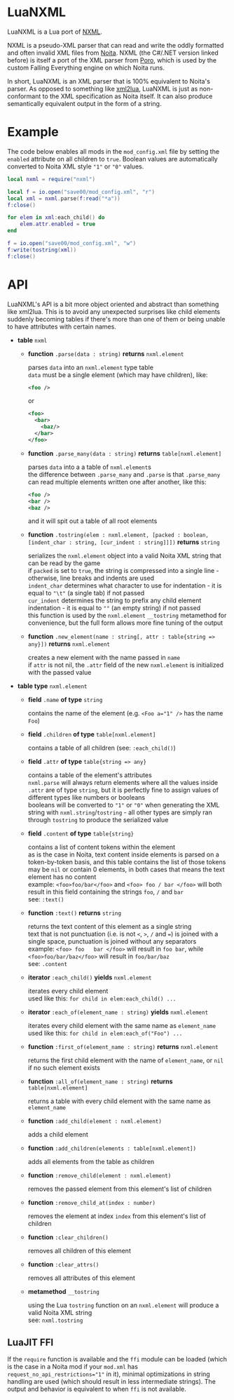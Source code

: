 LuaNXML
===

LuaNXML is a Lua port of [NXML](https://github.com/XWitchProject/NXML).

NXML is a pseudo-XML parser that can read and write the oddly formatted and often invalid XML files from [Noita](https://noitagame.com). NXML (the C#/.NET version linked before) is itself a port of the XML parser from [Poro](https://github.com/gummikana/poro), which is used by the custom Falling Everything engine on which Noita runs.

In short, LuaNXML is an XML parser that is 100% equivalent to Noita's parser. As opposed to something like [xml2lua](https://github.com/manoelcampos/xml2lua), LuaNXML is just as non-conformant to the XML specification as Noita itself. It can also produce semantically equivalent output in the form of a string.

# Example

The code below enables all mods in the `mod_config.xml` file by setting the `enabled` attribute on all children to `true`. Boolean values are automatically converted to Noita XML style `"1"` or `"0"` values.

```lua
local nxml = require("nxml")

local f = io.open("save00/mod_config.xml", "r")
local xml = nxml.parse(f:read("*a"))
f:close()

for elem in xml:each_child() do
    elem.attr.enabled = true
end

f = io.open("save00/mod_config.xml", "w")
f:write(tostring(xml))
f:close()
```

# API

LuaNXML's API is a bit more object oriented and abstract than something like xml2lua. This is to avoid any unexpected surprises like child elements suddenly becoming tables if there's more than one of them or being unable to have attributes with certain names.

* **table** `nxml`
    * **function** `.parse(data : string)` **returns** `nxml.element`

      parses `data` into an `nxml.element` type table  
      `data` must be a single element (which may have children), like:  
      ```xml
      <foo />
      ```
      or
      ```xml
      <foo>
        <bar>
          <baz/>
        </bar>
      </foo>
      ```

    * **function** `.parse_many(data : string)` **returns** `table[nxml.element]`

      parses `data` into a a table of `nxml.element`s  
      the difference between `.parse_many` and `.parse` is that `.parse_many` can read multiple elements written one after another, like this:  
      ```xml
      <foo />
      <bar />
      <baz />
      ```  
      and it will spit out a table of all root elements

    * **function** `.tostring(elem : nxml.element, [packed : boolean, [indent_char : string, [cur_indent : string]]])` **returns** `string`

      serializes the `nxml.element` object into a valid Noita XML string that can be read by the game  
      if `packed` is set to `true`, the string is compressed into a single line - otherwise, line breaks and indents are used  
      `indent_char` determines what character to use for indentation - it is equal to `"\t"` (a single tab) if not passed  
      `cur_indent` determines the string to prefix any child element indentation - it is equal to `""` (an empty string) if not passed  
      this function is used by the `nxml.element` `__tostring` metamethod for convenience, but the full form allows more fine tuning of the output

    * **function** `.new_element(name : string[, attr : table{string => any}])` **returns** `nxml.element`

      creates a new element with the name passed in `name`  
      if `attr` is not nil, the `.attr` field of the new `nxml.element` is initialized with the passed value

* **table type** `nxml.element`
    * **field** `.name` **of type** `string`

      contains the name of the element (e.g. `<Foo a="1" />` has the name `Foo`)

    * **field** `.children` **of type** `table[nxml.element]`

      contains a table of all children (see: `:each_child()`)

    * **field** `.attr` **of type** `table{string => any}`

      contains a table of the element's attributes  
      `nxml.parse` will always return elements where all the values inside `.attr` are of type `string`, but it is perfectly fine to assign values of different types like numbers or booleans  
      booleans will be converted to `"1"` or `"0"` when generating the XML string with `nxml.string`/`tostring` - all other types are simply ran through `tostring` to produce the serialized value

    * **field** `.content` **of type** `table{string}`

      contains a list of content tokens within the element  
      as is the case in Noita, text content inside elements is parsed on a token-by-token basis, and this table contains the list of those tokens  
      may be `nil` or contain 0 elements, in both cases that means the text element has no content  
      example: `<foo>foo/bar</foo>` and `<foo> foo / bar </foo>` will both result in this field containing the strings `foo`, `/` and `bar`  
      see: `:text()`

    * **function** `:text()` **returns** `string`

      returns the text content of this element as a single string  
      text that is not punctuation (i.e. is not `<`, `>`, `/` and `=`) is joined with a single space, punctuation is joined without any separators  
      example: `<foo> foo   bar </foo>` will result in `foo bar`, while `<foo>foo/bar/baz</foo>` will result in `foo/bar/baz`  
      see: `.content`

    * **iterator** `:each_child()` **yields** `nxml.element`

      iterates every child element  
      used like this: `for child in elem:each_child() ...`

    * **iterator** `:each_of(element_name : string)` **yields** `nxml.element`

      iterates every child element with the same name as `element_name`  
      used like this: `for child in elem:each_of("Foo") ...`

    * **function** `:first_of(element_name : string)` **returns** `nxml.element`

      returns the first child element with the name of `element_name`, or `nil` if no such element exists

    * **function** `:all_of(element_name : string)` **returns** `table[nxml.element]`

      returns a table with every child element with the same name as `element_name`  

    * **function** `:add_child(element : nxml.element)`

      adds a child element

    * **function** `:add_children(elements : table[nxml.element])`

      adds all elements from the table as children

    * **function** `:remove_child(element : nxml.element)`

      removes the passed element from this element's list of children

    * **function** `:remove_child_at(index : number)`

      removes the element at index `index` from this element's list of children

    * **function** `:clear_children()`

      removes all children of this element

    * **function** `:clear_attrs()`

      removes all attributes of this element

    * **metamethod** `__tostring`  

      using the Lua `tostring` function on an `nxml.element` will produce a valid Noita XML string  
      see: `nxml.tostring`

      

## LuaJIT FFI

If the `require` function is available and the `ffi` module can be loaded (which is the case in a Noita mod if your `mod.xml` has `request_no_api_restrictions="1"` in it), minimal optimizations in string handling are used (which should result in less intermediate strings). The output and behavior is equivalent to when `ffi` is not available.
